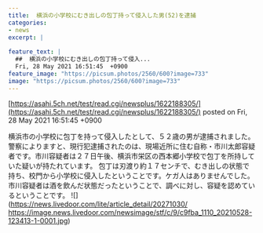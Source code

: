 ```yaml
---
title:  横浜の小学校にむき出しの包丁持って侵入した男(52)を逮捕  
categories:
- news
excerpt: |
  
feature_text: |
  ##  横浜の小学校にむき出しの包丁持って侵入...
  Fri, 28 May 2021 16:51:45  +0900
feature_image: "https://picsum.photos/2560/600?image=733"
image: "https://picsum.photos/2560/600?image=733"
---
```


[https://asahi.5ch.net/test/read.cgi/newsplus/1622188305/](https://asahi.5ch.net/test/read.cgi/newsplus/1622188305/)
posted on Fri, 28 May 2021 16:51:45  +0900

<!--more-->

横浜市の小学校に包丁を持って侵入したとして、５２歳の男が逮捕されました。 警察によりますと、現行犯逮捕されたのは、現場近所に住む自称・市川太郎容疑者です。市川容疑者は２７日午後、横浜市栄区の西本郷小学校で包丁を所持していた疑いが持たれています。 包丁は刃渡り約１７センチで、むき出しの状態で持ち、校門から小学校に侵入したということです。ケガ人はありませんでした。 市川容疑者は酒を飲んだ状態だったということで、調べに対し、容疑を認めているということです。 ![](https://news.livedoor.com/lite/article_detail/20271030/ https://image.news.livedoor.com/newsimage/stf/c/9/c9fba_1110_20210528-123413-1-0001.jpg)
